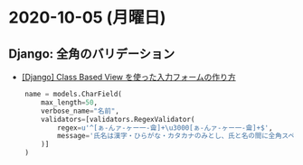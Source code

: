 # 2020-10-05 (月曜日)

## Django: 全角のバリデーション

- [[Django] Class Based View を使った入力フォームの作り方](https://qiita.com/okoppe8/items/b8b110803a89b09b00bd)

~~~py
    name = models.CharField(
        max_length=50,
        verbose_name="名前",
        validators=[validators.RegexValidator(
            regex=u'^[ぁ-んァ-ヶー一-龠]+\u3000[ぁ-んァ-ヶー一-龠]+$',
            message='氏名は漢字・ひらがな・カタカナのみとし、氏と名の間に全角スペースを入れてください',
        )]
    )
~~~